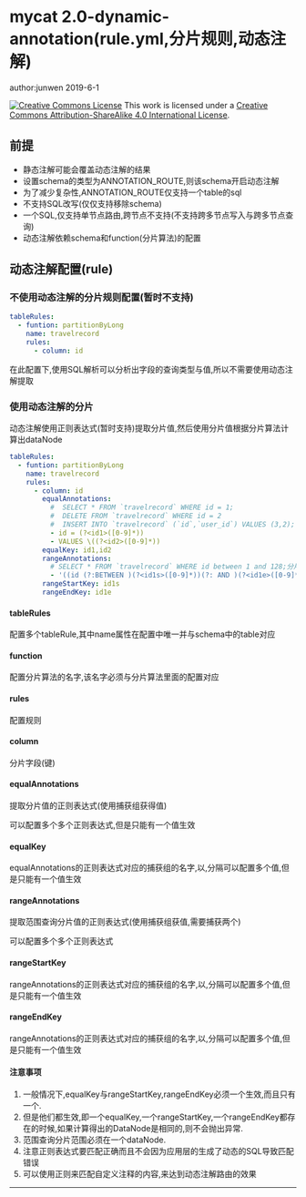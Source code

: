 

# mycat 2.0-dynamic-annotation(rule.yml,分片规则,动态注解)

author:junwen 2019-6-1

[![Creative Commons License](https://i.creativecommons.org/l/by-sa/4.0/88x31.png)](http://creativecommons.org/licenses/by-sa/4.0/)
This work is licensed under a [Creative Commons Attribution-ShareAlike 4.0 International License](http://creativecommons.org/licenses/by-sa/4.0/).

## 前提

- 静态注解可能会覆盖动态注解的结果
- 设置schema的类型为ANNOTATION_ROUTE,则该schema开启动态注解
- 为了减少复杂性,ANNOTATION_ROUTE仅支持一个table的sql
- 不支持SQL改写(仅仅支持移除schema)
- 一个SQL,仅支持单节点路由,跨节点不支持(不支持跨多节点写入与跨多节点查询)
- 动态注解依赖schema和function(分片算法)的配置

## 动态注解配置(rule)

### 不使用动态注解的分片规则配置(暂时不支持)

```yaml
tableRules:
  - funtion: partitionByLong
    name: travelrecord
    rules:
      - column: id

```

在此配置下,使用SQL解析可以分析出字段的查询类型与值,所以不需要使用动态注解提取

### 使用动态注解的分片

动态注解使用正则表达式(暂时支持)提取分片值,然后使用分片值根据分片算法计算出dataNode

```yaml
tableRules:
  - funtion: partitionByLong
    name: travelrecord
    rules:
      - column: id
        equalAnnotations:
          #  SELECT * FROM `travelrecord` WHERE id = 1;
          #  DELETE FROM `travelrecord` WHERE id = 2
          #  INSERT INTO `travelrecord` (`id`,`user_id`) VALUES (3,2);
          - id = (?<id1>([0-9]*))
          - VALUES \((?<id2>([0-9]*))
        equalKey: id1,id2
        rangeAnnotations:
          # SELECT * FROM `travelrecord` WHERE id between 1 and 128;分片算法分区大小,跨分片不能查询
          - '((id (?:BETWEEN )(?<id1s>([0-9]*))(?: AND )(?<id1e>([0-9]*))))'
        rangeStartKey: id1s
        rangeEndKey: id1e
```

#### tableRules

配置多个tableRule,其中name属性在配置中唯一并与schema中的table对应

#### function

配置分片算法的名字,该名字必须与分片算法里面的配置对应

#### rules

配置规则

#### column

分片字段(键)

#### equalAnnotations

提取分片值的正则表达式(使用捕获组获得值) 

可以配置多个多个正则表达式,但是只能有一个值生效

#### equalKey

equalAnnotations的正则表达式对应的捕获组的名字,以,分隔可以配置多个值,但是只能有一个值生效

#### rangeAnnotations

提取范围查询分片值的正则表达式(使用捕获组获值,需要捕获两个) 

可以配置多个多个正则表达式

#### rangeStartKey

rangeAnnotations的正则表达式对应的捕获组的名字,以,分隔可以配置多个值,但是只能有一个值生效

#### rangeEndKey

rangeAnnotations的正则表达式对应的捕获组的名字,以,分隔可以配置多个值,但是只能有一个值生效



#### 注意事项

1. 一般情况下,equalKey与rangeStartKey,rangeEndKey必须一个生效,而且只有一个.
2. 但是他们都生效,即一个equalKey,一个rangeStartKey,一个rangeEndKey都存在的时候,如果计算得出的DataNode是相同的,则不会抛出异常.
3. 范围查询分片范围必须在一个dataNode.
4. 注意正则表达式要匹配正确而且不会因为应用层的生成了动态的SQL导致匹配错误
5. 可以使用正则来匹配自定义注释的内容,来达到动态注解路由的效果



------

